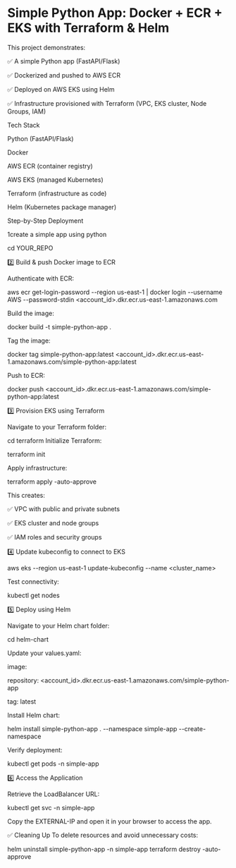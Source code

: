# Simple Python App: Docker + ECR + EKS with Terraform & Helm
 
This project demonstrates:

✅ A simple Python app (FastAPI/Flask)

✅ Dockerized and pushed to AWS ECR

✅ Deployed on AWS EKS using Helm

✅ Infrastructure provisioned with Terraform (VPC, EKS cluster, Node Groups, IAM)

Tech Stack

Python (FastAPI/Flask)

Docker

AWS ECR (container registry)

AWS EKS (managed Kubernetes)

Terraform (infrastructure as code)

Helm (Kubernetes package manager)


 Step-by-Step Deployment
 
1️create a simple app using python

cd YOUR_REPO

2️⃣ Build & push Docker image to ECR

Authenticate with ECR:

aws ecr get-login-password --region us-east-1 | docker login --username AWS --password-stdin <account_id>.dkr.ecr.us-east-1.amazonaws.com

Build the image:

docker build -t simple-python-app .

Tag the image:

docker tag simple-python-app:latest <account_id>.dkr.ecr.us-east-1.amazonaws.com/simple-python-app:latest

Push to ECR:

docker push <account_id>.dkr.ecr.us-east-1.amazonaws.com/simple-python-app:latest

3️⃣ Provision EKS using Terraform

Navigate to your Terraform folder:

cd terraform
Initialize Terraform:

terraform init

Apply infrastructure:

terraform apply -auto-approve

This creates:

✅ VPC with public and private subnets

✅ EKS cluster and node groups

✅ IAM roles and security groups

4️⃣ Update kubeconfig to connect to EKS

aws eks --region us-east-1 update-kubeconfig --name <cluster_name>

Test connectivity:

kubectl get nodes

5️⃣ Deploy using Helm

Navigate to your Helm chart folder:

cd helm-chart

Update your values.yaml:


image:

  repository: <account_id>.dkr.ecr.us-east-1.amazonaws.com/simple-python-app
  
  tag: latest
  
Install Helm chart:

helm install simple-python-app . --namespace simple-app --create-namespace

Verify deployment:

kubectl get pods -n simple-app

6️⃣ Access the Application

Retrieve the LoadBalancer URL:

kubectl get svc -n simple-app

Copy the EXTERNAL-IP and open it in your browser to access the app.

✅ Cleaning Up
To delete resources and avoid unnecessary costs:

helm uninstall simple-python-app -n simple-app
terraform destroy -auto-approve
